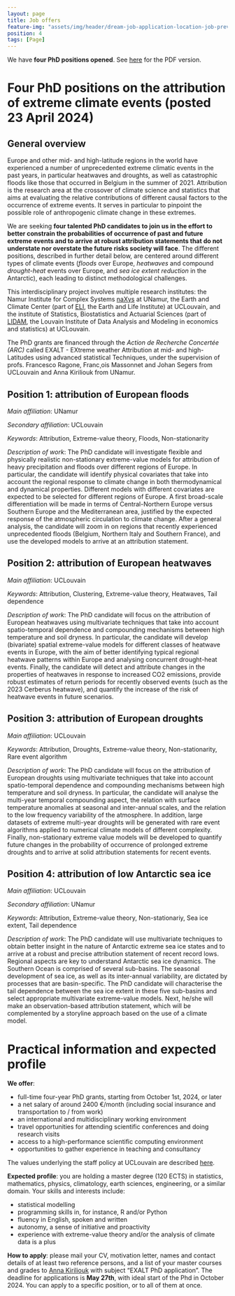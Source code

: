 ```yaml
---
layout: page
title: Job offers
feature-img: "assets/img/header/dream-job-application-location-job-preview.jpg"
position: 4
tags: [Page]
---
```



We have **four PhD positions opened**. See [here](../assets/pdfs/ARCphd.pdf) for the PDF version.

# Four PhD positions on the attribution of extreme climate events (posted 23 April 2024)
## General overview

Europe and other mid- and high-latitude regions in the world have experienced a number of unprecedented
extreme climatic events in the past years, in particular heatwaves and droughts, as well as
catastrophic floods like those that occurred in Belgium in the summer of 2021. Attribution is the research
area at the crossover of climate science and statistics that aims at evaluating the relative contributions
of different causal factors to the occurrence of extreme events. It serves in particular to pinpoint the
possible role of anthropogenic climate change in these extremes.

We are seeking **four talented PhD candidates to join us in the effort to better constrain the
probabilities of occurrence of past and future extreme events and to arrive at robust attribution
statements that do not understate nor overstate the future risks society will face**. The different
positions, described in further detail below, are centered around different types of climate events (*floods*
over Europe, *heatwaves* and compound *drought-heat* events over Europe, and *sea ice extent reduction* in
the Antarctic), each leading to distinct methodological challenges.

This interdisciplinary project involves multiple research institutes: the Namur Institute for Complex
Systems [naXys](https://www.naxys.be/) at UNamur, the Earth and Climate Center (part of [ELI](https://www.uclouvain.be/eli), the Earth and Life Institute)
at UCLouvain, and the institute of Statistics, Biostatistics and Actuarial Sciences (part of [LIDAM](https://www.uclouvain.be/lidam), the
Louvain Institute of Data Analysis and Modeling in economics and statistics) at UCLouvain.

The PhD grants are financed through the *Action de Recherche Concertée (ARC)* called EXALT - EXtreme
weather Attribution at mid- and high-Latitudes using advanced statistical Techniques, under the
supervision of profs. Francesco Ragone, Franc¸ois Massonnet and Johan Segers from UCLouvain and
Anna Kiriliouk from UNamur. 

## Position 1: attribution of European floods

*Main affiliation*: UNamur

*Secondary affiliation*: UCLouvain

*Keywords*: Attribution, Extreme-value theory, Floods, Non-stationarity


*Description of work*: The PhD candidate will investigate flexible and physically realistic non-stationary extreme-value models
for attribution of heavy precipitation and floods over different regions of Europe. In particular, the
candidate will identify physical covariates that take into account the regional response to climate change
in both thermodynamical and dynamical properties. Different models with different covariates are expected to be selected for different regions of Europe.
A first broad-scale differentiation will be made in terms of Central-Northern Europe versus Southern
Europe and the Mediterranean area, justified by the expected response of the atmospheric circulation to
climate change. After a general analysis, the candidate will zoom in on regions that recently experienced
unprecedented floods (Belgium, Northern Italy and Southern France), and use the developed models to
arrive at an attribution statement.

## Position 2: attribution of European heatwaves

*Main affiliation*: UCLouvain

*Keywords*: Attribution, Clustering, Extreme-value theory, Heatwaves, Tail dependence

*Description of work*: The PhD candidate will focus on the attribution of European heatwaves using multivariate techniques
that take into account spatio-temporal dependence and compounding mechanisms between high
temperature and soil dryness. In particular, the candidate will develop (bivariate) spatial extreme-value models for different classes
of heatwave events in Europe, with the aim of better identifying typical regional heatwave patterns
within Europe and analysing concurrent drought-heat events. Finally, the candidate will detect and
attribute changes in the properties of heatwaves in response to increased CO2 emissions, provide robust
estimates of return periods for recently observed events (such as the 2023 Cerberus heatwave), and
quantify the increase of the risk of heatwave events in future scenarios.

## Position 3: attribution of European droughts

*Main affiliation*: UCLouvain

*Keywords*: Attribution, Droughts, Extreme-value theory, Non-stationarity, Rare event algorithm

*Description of work*: The PhD candidate will focus on the attribution of European droughts using multivariate techniques
that take into account spatio-temporal dependence and compounding mechanisms between high
temperature and soil dryness. In particular, the candidate will analyse the multi-year temporal compounding aspect, the relation
with surface temperature anomalies at seasonal and inter-annual scales, and the relation to the low
frequency variability of the atmosphere. In addition, large datasets of extreme multi-year droughts will
be generated with rare event algorithms applied to numerical climate models of different complexity.
Finally, non-stationary extreme value models will be developed to quantify future changes in the
probability of occurrence of prolonged extreme droughts and to arrive at solid attribution statements
for recent events.


## Position 4: attribution of low Antarctic sea ice

*Main affiliation*: UCLouvain

*Secondary affiliation*: UNamur

*Keywords*: Attribution, Extreme-value theory, Non-stationariy, Sea ice extent, Tail dependence

*Description of work*: The PhD candidate will use multivariate techniques to obtain better insight in the nature of Antarctic
extreme sea ice states and to arrive at a robust and precise attribution statement of recent record lows. Regional aspects are key to understand Antarctic sea ice dynamics. The Southern Ocean is comprised
of several sub-basins. The seasonal development of sea ice, as well as its inter-annual variability, are
dictated by processes that are basin-specific. The PhD candidate will characterise the tail dependence
between the sea ice extent in these five sub-basins and select appropriate multivariate extreme-value
models. Next, he/she will make an observation-based attribution statement, which will be complemented
by a storyline approach based on the use of a climate model.





# Practical information and expected profile

**We offer**:
* full-time four-year PhD grants, starting from October 1st, 2024, or later
* a net salary of around 2400 €/month (including social insurance and transportation to / from
work)
* an international and multidisciplinary working environment
* travel opportunities for attending scientific conferences and doing research visits
* access to a high-performance scientific computing environment
* opportunities to gather experience in teaching and consultancy
  
The values underlying the staff policy at UCLouvain are described [here](https://uclouvain.be/en/careers/politique-personnel.html).

**Expected profile**: you are holding a master degree (120 ECTS) in statistics, mathematics, physics,
climatology, earth sciences, engineering, or a similar domain. Your skills and interests include:

* statistical modelling
* programming skills in, for instance, R and/or Python
* fluency in English, spoken and written
* autonomy, a sense of initiative and proactivity
* experience with extreme-value theory and/or the analysis of climate data is a plus

**How to apply**: please mail your CV, motivation letter, names and contact details of at least two reference
persons, and a list of your master courses and grades to [Anna Kiriliouk](mailto:anna.kiriliouk@unamur.be)
with subject “EXALT PhD application”. The deadline for applications is **May 27th**, with ideal start of the Phd in October 2024.  You can apply to a specific position,
or to all of them at once.
